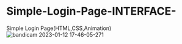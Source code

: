 # Simple-Login-Page-INTERFACE-
Simple Login Page(HTML,CSS,Animation)
![bandicam 2023-01-12 17-46-05-271](https://user-images.githubusercontent.com/121779329/212070208-4c85b095-ee5e-4e83-944e-ce1f24efcd98.jpg)
